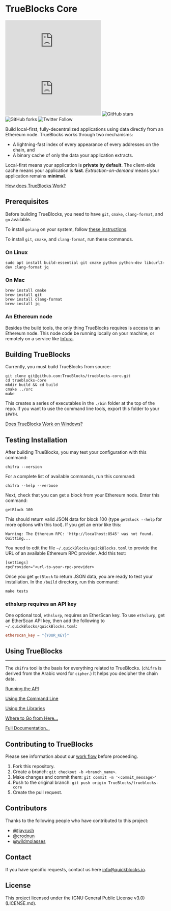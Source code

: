 # TrueBlocks Core

![GitHub repo size](https://img.shields.io/github/repo-size/scottydocs/README-template.md)
![GitHub contributors](https://img.shields.io/github/contributors/scottydocs/README-template.md)
![GitHub stars](https://img.shields.io/github/stars/Great-Hill-Corporation/trueblocks-core?style%3Dsocial)
![GitHub forks](https://img.shields.io/github/forks/Great-Hill-Corporation/trueblocks-core?style=social)
![Twitter Follow](https://img.shields.io/twitter/follow/trueblocks?style=social)

Build local-first, fully-decentralized applications using data directly from
an Ethereum node. TrueBlocks works through two mechanisms:

* A lightning-fast index of every appearance of every addresses on the chain, and
* A binary cache of only the data your application extracts.

Local-first means your application is **private by default**. The client-side cache means your application is **fast**.  *Extraction-on-demand* means your application remains **minimal**.

[How does TrueBlocks Work?](./docs/FAQ.md#how-it-works)

## Prerequisites

Before building TrueBlocks, you need to have `git`, `cmake`, `clang-format`, and `go` available.

To install `golang` on your system, follow [these instructions](https://golang.org/doc/install).

To install `git`, `cmake`, and `clang-format`, run these commands.

### On Linux

```[shell]
sudo apt install build-essential git cmake python python-dev libcurl3-dev clang-format jq
```

### On Mac

```[shell]
brew install cmake
brew install git
brew install clang-format
brew install jq
```

### An Ethereum node

Besides the build tools, the only thing TrueBlocks requires is access to an
Ethereum node. This node code be running locally on your machine, or remotely
on a service like [Infura](https://infura.io/dashboard).

## Building TrueBlocks

Currently, you must build TrueBlocks from source:

```[shell]
git clone git@github.com:TrueBlocks/trueblocks-core.git
cd trueblocks-core
mkdir build && cd build
cmake ../src
make
```

This creates a series of executables in the `./bin` folder at the top of the
repo. If you want to use the command line tools, export this folder to your `$PATH`.

[Does TrueBlocks Work on Windows?](./docs/FAQ.md-windows)

## Testing Installation

After building TrueBlocks, you may test your configuration with this command:

```[shell]
chifra --version
```

For a complete list of available commands, run this command:

```[shell]
chifra --help --verbose
```

Next, check that you can get a block from your Ethereum node. Enter this command:

```[shell]
getBlock 100
```

This should return valid JSON data for block 100 (type `getBlock --help` for
more options with this tool). If you get an error like this:

```[shell]
Warning: The Ethereum RPC: 'http://localhost:8545' was not found. Quitting...
```

You need to edit the file `~/.quickBlocks/quickBlocks.toml` to provide the URL of an available Ethereum RPC provider. Add this text:

```[toml]
[settings]
rpcProvider="<url-to-your-rpc-provider>
```

Once you get `getBlock` to return JSON data, you are ready to test your installation. In the `/build` directory, run this command:

```[shell]
make tests
```

### ethslurp requires an API key

One optional tool, `ethslurp`, requires an EtherScan key. To use `ethslurp`, get an EtherScan API key, then add the following to `~/.quickBlocks/quickBlocks.toml`:

```toml
etherscan_key = "{YOUR_KEY}"
```

## Using TrueBlocks
---

The `chifra` tool is the basis for everything related to TrueBlocks. (`chifra` is derived from the Arabic word for `cipher`.) It helps you decipher the chain data.

[Running the API](./docs/FAQ.md#running-the-api)

[Using the Command Line](./docs/FAQ.md#using-the-command-line)

[Using the Libraries](./docs/FAQ.md#using-the-library)

[Where to Go from Here...](./docs/FAQ.md#where-to-go-from-here)

[Full Documentation...](./docs/FAQ.md#full-documentation)

## Contributing to TrueBlocks

Please see information about our [work flow](./docs/BRANCHING.md) before proceeding.

1. Fork this repository.
2. Create a branch: `git checkout -b <branch_name>`.
3. Make changes and commit them: `git commit -m '<commit_message>'`
4. Push to the original branch: `git push origin TrueBlocks/trueblocks-core`
5. Create the pull request.

## Contributors

Thanks to the following people who have contributed to this project:

* [@tjayrush](https://github.com/tjayrush)
* [@crodnun](https://github.com/crodnun)
* [@wildmolasses](https://github.com/wildmolasses)

## Contact

If you have specific requests, contact us here <info@quickblocks.io>.

## License

This project licensed under the (GNU General Public License v3.0)(LICENSE.md).
